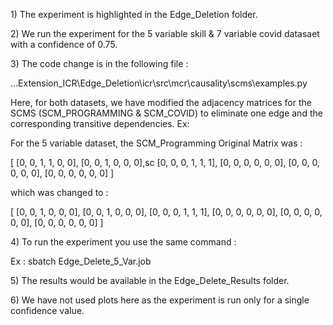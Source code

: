 1\) The experiment is highlighted in the Edge_Deletion folder.

2\) We run the experiment for the 5 variable skill & 7 variable covid
datasaet with a confidence of 0.75.

3\) The code change is in the following file :

\...Extension_ICR\\Edge_Deletion\\icr\\src\\mcr\\causality\\scms\\examples.py

Here, for both datasets, we have modified the adjacency matrices for the
SCMS (SCM_PROGRAMMING & SCM_COVID) to eliminate one edge and the
corresponding transitive dependencies. Ex:

For the 5 variable dataset, the SCM_Programming Original Matrix was :

\[ \[0, 0, 1, 1, 0, 0\], \[0, 0, 1, 0, 0, 0\],sc \[0, 0, 0, 1, 1, 1\],
\[0, 0, 0, 0, 0, 0\], \[0, 0, 0, 0, 0, 0\], \[0, 0, 0, 0, 0, 0\] \]

which was changed to :

\[ \[0, 0, 1, 0, 0, 0\], \[0, 0, 1, 0, 0, 0\], \[0, 0, 0, 1, 1, 1\],
\[0, 0, 0, 0, 0, 0\], \[0, 0, 0, 0, 0, 0\], \[0, 0, 0, 0, 0, 0\] \]

4\) To run the experiment you use the same command :

Ex : sbatch Edge_Delete_5\_Var.job

5\) The results would be available in the Edge_Delete_Results folder.

6\) We have not used plots here as the experiment is run only for a
single confidence value.
